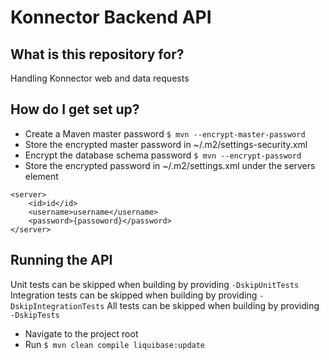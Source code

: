 # Konnector Backend API

## What is this repository for?

Handling Konnector web and data requests

## How do I get set up?

* Create a Maven master password `$ mvn --encrypt-master-password`
* Store the encrypted master password in ~/.m2/settings-security.xml
* Encrypt the database schema password `$ mvn --encrypt-password`
* Store the encrypted password in ~/.m2/settings.xml under the servers element
```
<server>
    <id>id</id>
    <username>username</username>
    <password>{passoword}</password>
</server>
```

## Running the API

Unit tests can be skipped when building by providing `-DskipUnitTests`
Integration tests can be skipped when building by providing `-DskipIntegrationTests`
All tests can be skipped when building by providing `-DskipTests`


* Navigate to the project root
* Run `$ mvn clean compile liquibase:update`
